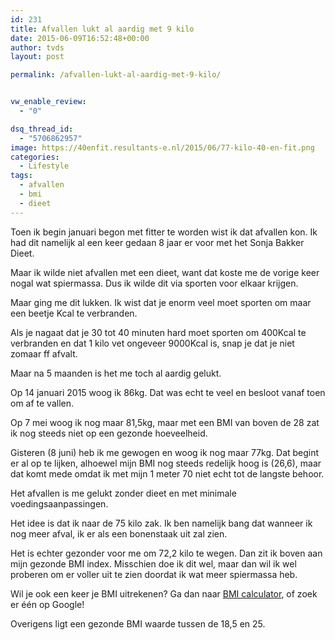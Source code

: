 ```yaml
---
id: 231
title: Afvallen lukt al aardig met 9 kilo
date: 2015-06-09T16:52:48+00:00
author: tvds
layout: post

permalink: /afvallen-lukt-al-aardig-met-9-kilo/


vw_enable_review:
  - "0"

dsq_thread_id:
  - "5706862957"
image: https://40enfit.resultants-e.nl/2015/06/77-kilo-40-en-fit.png
categories:
  - Lifestyle
tags:
  - afvallen
  - bmi
  - dieet
---
```

Toen ik begin januari begon met fitter te worden wist ik dat afvallen kon. Ik had dit namelijk al een keer gedaan 8 jaar er voor met het Sonja Bakker Dieet.

Maar ik wilde niet afvallen met een dieet, want dat koste me de vorige keer nogal wat spiermassa. Dus ik wilde dit via sporten voor elkaar krijgen.

Maar ging me dit lukken. Ik wist dat je enorm veel moet sporten om maar een beetje Kcal te verbranden.

Als je nagaat dat je 30 tot 40 minuten hard moet sporten om 400Kcal te verbranden en dat 1 kilo vet ongeveer 9000Kcal is, snap je dat je niet zomaar ff afvalt.

Maar na 5 maanden is het me toch al aardig gelukt.

<!--more-->Op 14 januari 2015 woog ik 86kg. Dat was echt te veel en besloot vanaf toen om af te vallen.

Op 7 mei woog ik nog maar 81,5kg, maar met een BMI van boven de 28 zat ik nog steeds niet op een gezonde hoeveelheid.

Gisteren (8 juni) heb ik me gewogen en woog ik nog maar 77kg. Dat begint er al op te lijken, alhoewel mijn BMI nog steeds redelijk hoog is (26,6), maar dat komt mede omdat ik met mijn 1 meter 70 niet echt tot de langste behoor.

Het afvallen is me gelukt zonder dieet en met minimale voedingsaanpassingen.

Het idee is dat ik naar de 75 kilo zak. Ik ben namelijk bang dat wanneer ik nog meer afval, ik er als een bonenstaak uit zal zien.

Het is echter gezonder voor me om 72,2 kilo te wegen. Dan zit ik boven aan mijn gezonde BMI index. Misschien doe ik dit wel, maar dan wil ik wel proberen om er voller uit te zien doordat ik wat meer spiermassa heb.

Wil je ook een keer je BMI uitrekenen? Ga dan naar [BMI calculator](http://bmi-calculator.gebruikmaar.nl/), of zoek er één op Google!

Overigens ligt een gezonde BMI waarde tussen de 18,5 en 25.